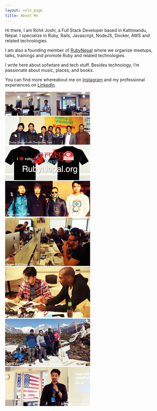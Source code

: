 ```yaml
---
layout: solo_page
title: About Me
---
```


Hi there, I am Rohit Joshi, a Full Stack Developer based in Kathmandu, Nepal. I specialize in Ruby, Rails, Javascript, NodeJS, Docker, AWS and related technologies.

I am also a founding member of [RubyNepal](http://rubynepal.org/) where we organize meetups, talks, trainings and promote Ruby and related technologies.

I write here about sofwtare and tech stuff. Besides technology, I’m passionate about music, places, and books.

You can find more whereabout me on [Instagram](https://www.instagram.com/rohitrox00/) and my professional experiences on [LinkedIn](https://www.linkedin.com/in/rohitrox/).

![](/assets/images/career.jpg)
